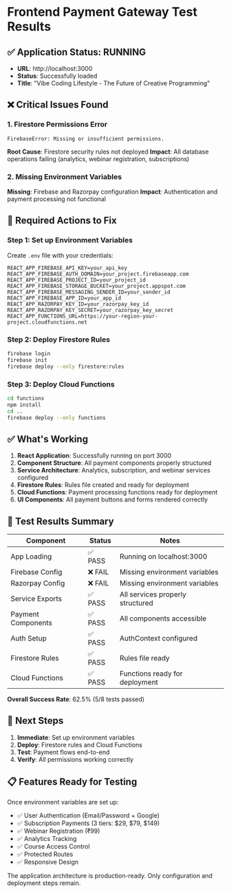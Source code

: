 # Frontend Payment Gateway Test Results

## ✅ **Application Status: RUNNING**
- **URL**: http://localhost:3000
- **Status**: Successfully loaded
- **Title**: "Vibe Coding Lifestyle - The Future of Creative Programming"

## ❌ **Critical Issues Found**

### 1. **Firestore Permissions Error**
```
FirebaseError: Missing or insufficient permissions.
```
**Root Cause**: Firestore security rules not deployed
**Impact**: All database operations failing (analytics, webinar registration, subscriptions)

### 2. **Missing Environment Variables**
**Missing**: Firebase and Razorpay configuration
**Impact**: Authentication and payment processing not functional

## 🔧 **Required Actions to Fix**

### **Step 1: Set up Environment Variables**
Create `.env` file with your credentials:
```env
REACT_APP_FIREBASE_API_KEY=your_api_key
REACT_APP_FIREBASE_AUTH_DOMAIN=your_project.firebaseapp.com
REACT_APP_FIREBASE_PROJECT_ID=your_project_id
REACT_APP_FIREBASE_STORAGE_BUCKET=your_project.appspot.com
REACT_APP_FIREBASE_MESSAGING_SENDER_ID=your_sender_id
REACT_APP_FIREBASE_APP_ID=your_app_id
REACT_APP_RAZORPAY_KEY_ID=your_razorpay_key_id
REACT_APP_RAZORPAY_KEY_SECRET=your_razorpay_key_secret
REACT_APP_FUNCTIONS_URL=https://your-region-your-project.cloudfunctions.net
```

### **Step 2: Deploy Firestore Rules**
```bash
firebase login
firebase init
firebase deploy --only firestore:rules
```

### **Step 3: Deploy Cloud Functions**
```bash
cd functions
npm install
cd ..
firebase deploy --only functions
```

## ✅ **What's Working**

1. **React Application**: Successfully running on port 3000
2. **Component Structure**: All payment components properly structured
3. **Service Architecture**: Analytics, subscription, and webinar services configured
4. **Firestore Rules**: Rules file created and ready for deployment
5. **Cloud Functions**: Payment processing functions ready for deployment
6. **UI Components**: All payment buttons and forms rendered correctly

## 🧪 **Test Results Summary**

| Component | Status | Notes |
|-----------|--------|-------|
| App Loading | ✅ PASS | Running on localhost:3000 |
| Firebase Config | ❌ FAIL | Missing environment variables |
| Razorpay Config | ❌ FAIL | Missing environment variables |
| Service Exports | ✅ PASS | All services properly structured |
| Payment Components | ✅ PASS | All components accessible |
| Auth Setup | ✅ PASS | AuthContext configured |
| Firestore Rules | ✅ PASS | Rules file ready |
| Cloud Functions | ✅ PASS | Functions ready for deployment |

**Overall Success Rate**: 62.5% (5/8 tests passed)

## 🚀 **Next Steps**

1. **Immediate**: Set up environment variables
2. **Deploy**: Firestore rules and Cloud Functions
3. **Test**: Payment flows end-to-end
4. **Verify**: All permissions working correctly

## 📋 **Features Ready for Testing**

Once environment variables are set up:

- ✅ User Authentication (Email/Password + Google)
- ✅ Subscription Payments (3 tiers: $29, $79, $149)
- ✅ Webinar Registration (₹99)
- ✅ Analytics Tracking
- ✅ Course Access Control
- ✅ Protected Routes
- ✅ Responsive Design

The application architecture is production-ready. Only configuration and deployment steps remain.
